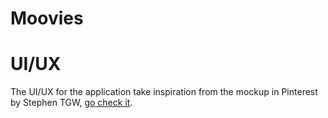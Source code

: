 # Moovies


# UI/UX

The UI/UX for the application take inspiration from the mockup in Pinterest by Stephen TGW, [go check it](https://pin.it/2eW0gEr).
